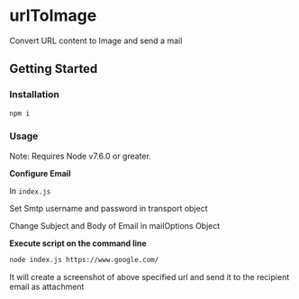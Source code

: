 # urlToImage
Convert URL content to Image and send a mail
<!-- [START getstarted] -->
## Getting Started

### Installation

```bash
npm i
```
### Usage
Note: Requires Node v7.6.0 or greater.

**Configure Email** 

In ``index.js``

Set Smtp username and password in transport object 

Change Subject and Body of Email in mailOptions Object 





**Execute script on the command line**

```bash
node index.js https://www.google.com/
```
It will create a screenshot of above specified url and send it to the recipient email as attachment
